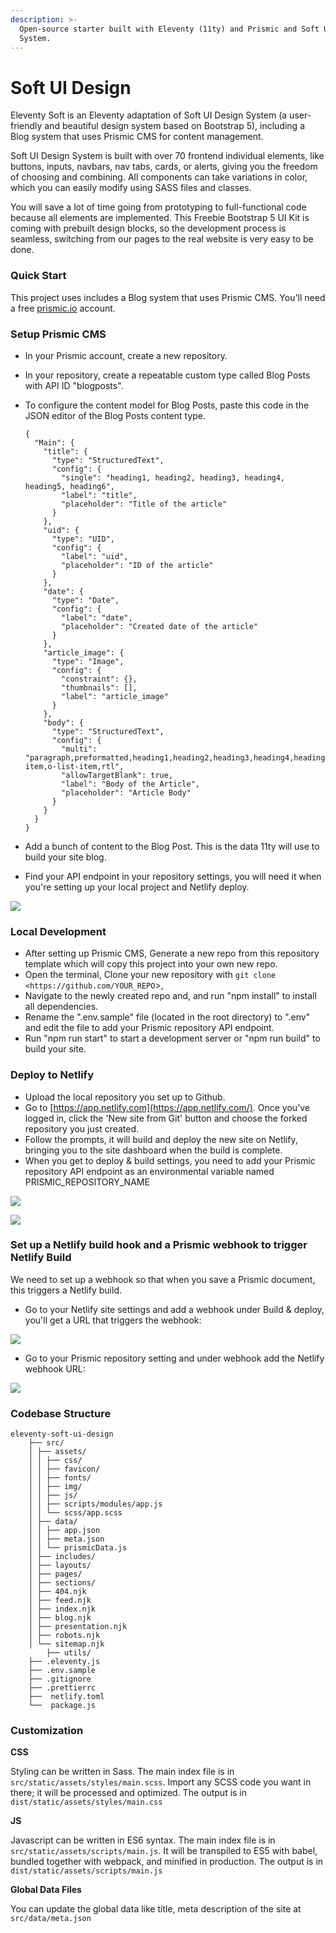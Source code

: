 ```yaml
---
description: >-
  Open-source starter built with Eleventy (11ty) and Prismic and Soft UI Design
  System.
---
```


# Soft UI Design

Eleventy Soft is an Eleventy adaptation of Soft UI Design System (a user-friendly and beautiful design system based on Bootstrap 5), including a Blog system that uses Prismic CMS for content management.

Soft UI Design System is built with over 70 frontend individual elements, like buttons, inputs, navbars, nav tabs, cards, or alerts, giving you the freedom of choosing and combining. All components can take variations in color, which you can easily modify using SASS files and classes.

You will save a lot of time going from prototyping to full-functional code because all elements are implemented. This Freebie Bootstrap 5 UI Kit is coming with prebuilt design blocks, so the development process is seamless, switching from our pages to the real website is very easy to be done.


### Quick Start

This project uses includes a Blog system that uses Prismic CMS. You'll need a free [prismic.io](http://prismic.io/) account.

### Setup Prismic CMS

* In your Prismic account, create a new repository.
* In your repository, create a repeatable custom type called Blog Posts with API ID "blogposts".
*   To configure the content model for Blog Posts, paste this code in the JSON editor of the Blog Posts content type.

    ```
    {
      "Main": {
        "title": {
          "type": "StructuredText",
          "config": {
            "single": "heading1, heading2, heading3, heading4, heading5, heading6",
            "label": "title",
            "placeholder": "Title of the article"
          }
        },
        "uid": {
          "type": "UID",
          "config": {
            "label": "uid",
            "placeholder": "ID of the article"
          }
        },
        "date": {
          "type": "Date",
          "config": {
            "label": "date",
            "placeholder": "Created date of the article"
          }
        },
        "article_image": {
          "type": "Image",
          "config": {
            "constraint": {},
            "thumbnails": [],
            "label": "article_image"
          }
        },
        "body": {
          "type": "StructuredText",
          "config": {
            "multi": "paragraph,preformatted,heading1,heading2,heading3,heading4,heading5,heading6,strong,em,hyperlink,image,embed,list-item,o-list-item,rtl",
            "allowTargetBlank": true,
            "label": "Body of the Article",
            "placeholder": "Article Body"
          }
        }
      }
    }

    ```
* Add a bunch of content to the Blog Post. This is the data 11ty will use to build your site blog.
* Find your API endpoint in your repository settings, you will need it when you're setting up your local project and Netlify deploy.

![](../../.gitbook/assets/get-prismic-repo-url.png)

### Local Development

* After setting up Prismic CMS, Generate a new repo from this repository template which will copy this project into your own new repo.
* Open the terminal, Clone your new repository with `git clone <https://github.com/YOUR_REPO`>,
* Navigate to the newly created repo and, and run "npm install" to install all dependencies.
* Rename the ".env.sample" file (located in the root directory) to ".env" and edit the file to add your Prismic repository API endpoint.
* Run "npm run start" to start a development server or "npm run build" to build your site.

### Deploy to Netlify

* Upload the local repository you set up to Github.
* Go to [https://app.netlify.com](https://app.netlify.com/). Once you’ve logged in, click the 'New site from Git' button and choose the forked repository you just created.
* Follow the prompts, it will build and deploy the new site on Netlify, bringing you to the site dashboard when the build is complete.
* When you get to deploy & build settings, you need to add your Prismic repository API endpoint as an environmental variable named PRISMIC\_REPOSITORY\_NAME

![](../../.gitbook/assets/netlify-env-setup-1.png)

![](../../.gitbook/assets/netlify-env-setup-2.png)

### Set up a Netlify build hook and a Prismic webhook to trigger Netlify Build

We need to set up a webhook so that when you save a Prismic document, this triggers a Netlify build.

* Go to your Netlify site settings and add a webhook under Build & deploy, you'll get a URL that triggers the webhook:

![](../../.gitbook/assets/netlify-build-hooks-1.png)

* Go to your Prismic repository setting and under webhook add the Netlify webhook URL:

![](../../.gitbook/assets/netlify-build-hooks-2.png)

### Codebase Structure

```
eleventy-soft-ui-design
    ├── src/
    │ ├── assets/
    │ │ ├── css/
    │ │ ├── favicon/
    │ │ ├── fonts/
    │ │ ├── img/
    │ │ ├── js/
    │ │ ├── scripts/modules/app.js
    │ │ └── scss/app.scss
    │ ├── data/
    │ │ ├── app.json
    │ │ ├── meta.json
    │ │ └── prismicData.js
    │ ├── includes/
    │ ├── layouts/
    │ ├── pages/
    │ ├── sections/
    │ ├── 404.njk
    │ ├── feed.njk
    │ ├── index.njk
    │ ├── blog.njk
    │ ├── presentation.njk
    │ ├── robots.njk
    │ └── sitemap.njk
        ├── utils/
    ├── .eleventy.js
    ├── .env.sample
    ├── .gitignore
    ├── .prettierrc
    ├──  netlify.toml
    └──  package.js
```

### Customization

**CSS**

Styling can be written in Sass. The main index file is in `src/static/assets/styles/main.scss`. Import any SCSS code you want in there; it will be processed and optimized. The output is in `dist/static/assets/styles/main.css`

**JS**

Javascript can be written in ES6 syntax. The main index file is in `src/static/assets/scripts/main.js`. It will be transpiled to ES5 with babel, bundled together with webpack, and minified in production. The output is in `dist/static/assets/scripts/main.js`

**Global Data Files**

You can update the global data like title, meta description of the site at `src/data/meta.json`
